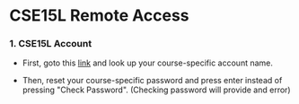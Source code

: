 # CSE15L Remote Access
### **1. CSE15L Account**

* First, goto this [link](https://sdacs.ucsd.edu/~icc/index.php) and look up your course-specific account name.

* Then, reset your course-specific password and press enter instead of pressing "Check Password". (Checking password will provide and error)
